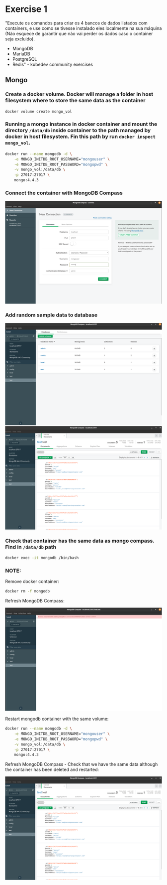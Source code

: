 # Exercise 1

"Execute os comandos para criar os 4 bancos de dados listados com containers, e use como se tivesse instalado eles localmente na sua máquina (Não esquece de garantir que não vai perder os dados caso o container seja excluido).
- MongoDB
- MariaDB
- PostgreSQL
- Redis" - kubedev community exercises

## Mongo

### Create a docker volume. Docker will manage a folder in host filesystem where to store the same data as the container

```bash
docker volume create mongo_vol
```

### Running a mongo instance in docker container and mount the directory `/data/db` inside container to the path managed by docker in host filesystem. Fin this path by run `docker inspect mongo_vol`.

```bash
docker run --name mongodb -d \
    -e MONGO_INITDB_ROOT_USERNAME="mongouser" \
    -e MONGO_INITDB_ROOT_PASSWORD="mongopwd" \
    -v mongo_vol:/data/db \
    -p 27017:27017 \
    mongo:4.4.3
```

### Connect the container with MongoDB Compass

![setup connection](mongo_compass.png)

### Add random sample data to database
![test database](mongo_db_com.png)
![test database data](mongo_compass_2.png)

### Check that container has the same data as mongo compass. Find in `/data/db` path

```bash
docker exec -it mongodb /bin/bash
```

### NOTE:

Remove docker container:

```bash
docker rm -f mongodb
```

Refresh MongoDB Compass:

![connection not found](mongo_compass3.png)

Restart mongodb container with the same volume:

```bash
docker run --name mongodb -d \
    -e MONGO_INITDB_ROOT_USERNAME="mongouser" \
    -e MONGO_INITDB_ROOT_PASSWORD="mongopwd" \
    -v mongo_vol:/data/db \
    -p 27017:27017 \
    mongo:4.4.3
```

Refresh MongoDB Compass - Check that we have the same data although the container has been deleted and restarted:

![restore data](mongo_compass_2.png)